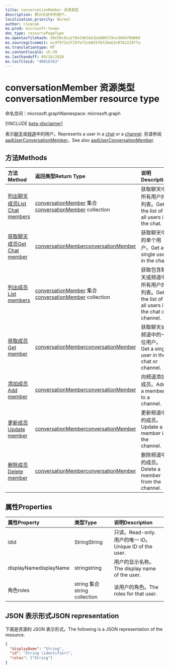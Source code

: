 ```yaml
---
title: conversationMember 资源类型
description: 表示对话中的用户。
localization_priority: Normal
author: clearab
ms.prod: microsoft-teams
doc_type: resourcePageType
ms.openlocfilehash: d9e50c0ca27843461b41b4d86f29ce3604788866
ms.sourcegitcommit: acdf972e2f25fef2c6855f6f28a63c0762228ffa
ms.translationtype: MT
ms.contentlocale: zh-CN
ms.lasthandoff: 09/18/2020
ms.locfileid: "48016763"
---
```

# <a name="conversationmember-resource-type"></a><span data-ttu-id="8c1b3-103">conversationMember 资源类型</span><span class="sxs-lookup"><span data-stu-id="8c1b3-103">conversationMember resource type</span></span>

<span data-ttu-id="8c1b3-104">命名空间：microsoft.graph</span><span class="sxs-lookup"><span data-stu-id="8c1b3-104">Namespace: microsoft.graph</span></span>

[!INCLUDE [beta-disclaimer](../../includes/beta-disclaimer.md)]

<span data-ttu-id="8c1b3-105">表示[聊天](chat.md)或[频道](channel.md)中的用户。</span><span class="sxs-lookup"><span data-stu-id="8c1b3-105">Represents a user in a [chat](chat.md) or a [channel](channel.md).</span></span>
<span data-ttu-id="8c1b3-106">另请参阅 [aadUserConversationMember](aaduserconversationmember.md)。</span><span class="sxs-lookup"><span data-stu-id="8c1b3-106">See also [aadUserConversationMember](aaduserconversationmember.md).</span></span>

## <a name="methods"></a><span data-ttu-id="8c1b3-107">方法</span><span class="sxs-lookup"><span data-stu-id="8c1b3-107">Methods</span></span>

| <span data-ttu-id="8c1b3-108">方法</span><span class="sxs-lookup"><span data-stu-id="8c1b3-108">Method</span></span>       | <span data-ttu-id="8c1b3-109">返回类型</span><span class="sxs-lookup"><span data-stu-id="8c1b3-109">Return Type</span></span>  |<span data-ttu-id="8c1b3-110">说明</span><span class="sxs-lookup"><span data-stu-id="8c1b3-110">Description</span></span>|
|:---------------|:--------|:----------|
|[<span data-ttu-id="8c1b3-111">列出聊天成员</span><span class="sxs-lookup"><span data-stu-id="8c1b3-111">List Chat members</span></span>](../api/conversationmember-list.md) | <span data-ttu-id="8c1b3-112">[conversationMember](conversationmember.md) 集合</span><span class="sxs-lookup"><span data-stu-id="8c1b3-112">[conversationMember](conversationmember.md) collection</span></span> | <span data-ttu-id="8c1b3-113">获取聊天中所有用户的列表。</span><span class="sxs-lookup"><span data-stu-id="8c1b3-113">Get the list of all users in the chat.</span></span>|
|[<span data-ttu-id="8c1b3-114">获取聊天成员</span><span class="sxs-lookup"><span data-stu-id="8c1b3-114">Get Chat member</span></span>](../api/conversationmember-get.md) | [<span data-ttu-id="8c1b3-115">conversationMember</span><span class="sxs-lookup"><span data-stu-id="8c1b3-115">conversationMember</span></span>](conversationmember.md) | <span data-ttu-id="8c1b3-116">获取聊天中的单个用户。</span><span class="sxs-lookup"><span data-stu-id="8c1b3-116">Get a single user in the chat.</span></span>|
|[<span data-ttu-id="8c1b3-117">列出成员</span><span class="sxs-lookup"><span data-stu-id="8c1b3-117">List members</span></span>](../api/conversationmember-list.md) | <span data-ttu-id="8c1b3-118">[conversationMember](conversationmember.md) 集合</span><span class="sxs-lookup"><span data-stu-id="8c1b3-118">[conversationMember](conversationmember.md) collection</span></span> | <span data-ttu-id="8c1b3-119">获取包含聊天或频道中所有用户的列表。</span><span class="sxs-lookup"><span data-stu-id="8c1b3-119">Get the list of all users in the chat or channel.</span></span>|
|[<span data-ttu-id="8c1b3-120">获取成员</span><span class="sxs-lookup"><span data-stu-id="8c1b3-120">Get member</span></span>](../api/conversationmember-get.md) | [<span data-ttu-id="8c1b3-121">conversationMember</span><span class="sxs-lookup"><span data-stu-id="8c1b3-121">conversationMember</span></span>](conversationmember.md) | <span data-ttu-id="8c1b3-122">获取聊天或频道中的一位用户。</span><span class="sxs-lookup"><span data-stu-id="8c1b3-122">Get a single user in the chat or channel.</span></span>|
|[<span data-ttu-id="8c1b3-123">添加成员</span><span class="sxs-lookup"><span data-stu-id="8c1b3-123">Add member</span></span>](../api/conversationmember-add.md) | [<span data-ttu-id="8c1b3-124">conversationMember</span><span class="sxs-lookup"><span data-stu-id="8c1b3-124">conversationMember</span></span>](conversationmember.md)| <span data-ttu-id="8c1b3-125">向频道添加成员。</span><span class="sxs-lookup"><span data-stu-id="8c1b3-125">Add a member to a channel.</span></span>|
|[<span data-ttu-id="8c1b3-126">更新成员</span><span class="sxs-lookup"><span data-stu-id="8c1b3-126">Update member</span></span>](../api/conversationmember-update.md) | [<span data-ttu-id="8c1b3-127">conversationMember</span><span class="sxs-lookup"><span data-stu-id="8c1b3-127">conversationMember</span></span>](conversationmember.md)| <span data-ttu-id="8c1b3-128">更新频道中的成员。</span><span class="sxs-lookup"><span data-stu-id="8c1b3-128">Update a member in the channel.</span></span>|
|[<span data-ttu-id="8c1b3-129">删除成员</span><span class="sxs-lookup"><span data-stu-id="8c1b3-129">Delete member</span></span>](../api/conversationmember-delete.md) | [<span data-ttu-id="8c1b3-130">conversationMember</span><span class="sxs-lookup"><span data-stu-id="8c1b3-130">conversationMember</span></span>](conversationmember.md)| <span data-ttu-id="8c1b3-131">删除频道中的成员。</span><span class="sxs-lookup"><span data-stu-id="8c1b3-131">Delete a member from the channel.</span></span>|

## <a name="properties"></a><span data-ttu-id="8c1b3-132">属性</span><span class="sxs-lookup"><span data-stu-id="8c1b3-132">Properties</span></span>

| <span data-ttu-id="8c1b3-133">属性</span><span class="sxs-lookup"><span data-stu-id="8c1b3-133">Property</span></span>   | <span data-ttu-id="8c1b3-134">类型</span><span class="sxs-lookup"><span data-stu-id="8c1b3-134">Type</span></span> |<span data-ttu-id="8c1b3-135">说明</span><span class="sxs-lookup"><span data-stu-id="8c1b3-135">Description</span></span>|
|:---------------|:--------|:----------|
|<span data-ttu-id="8c1b3-136">id</span><span class="sxs-lookup"><span data-stu-id="8c1b3-136">id</span></span>|<span data-ttu-id="8c1b3-137">String</span><span class="sxs-lookup"><span data-stu-id="8c1b3-137">String</span></span>| <span data-ttu-id="8c1b3-138">只读。</span><span class="sxs-lookup"><span data-stu-id="8c1b3-138">Read-only.</span></span> <span data-ttu-id="8c1b3-139">用户的唯一 ID。</span><span class="sxs-lookup"><span data-stu-id="8c1b3-139">Unique ID of the user.</span></span>|
|<span data-ttu-id="8c1b3-140">displayName</span><span class="sxs-lookup"><span data-stu-id="8c1b3-140">displayName</span></span>| <span data-ttu-id="8c1b3-141">string</span><span class="sxs-lookup"><span data-stu-id="8c1b3-141">string</span></span> | <span data-ttu-id="8c1b3-142">用户的显示名称。</span><span class="sxs-lookup"><span data-stu-id="8c1b3-142">The display name of the user.</span></span> |
|<span data-ttu-id="8c1b3-143">角色</span><span class="sxs-lookup"><span data-stu-id="8c1b3-143">roles</span></span>| <span data-ttu-id="8c1b3-144">string 集合</span><span class="sxs-lookup"><span data-stu-id="8c1b3-144">string collection</span></span> | <span data-ttu-id="8c1b3-145">该用户的角色。</span><span class="sxs-lookup"><span data-stu-id="8c1b3-145">The roles for that user.</span></span> |

## <a name="json-representation"></a><span data-ttu-id="8c1b3-146">JSON 表示形式</span><span class="sxs-lookup"><span data-stu-id="8c1b3-146">JSON representation</span></span>

<span data-ttu-id="8c1b3-147">下面是资源的 JSON 表示形式。</span><span class="sxs-lookup"><span data-stu-id="8c1b3-147">The following is a JSON representation of the resource.</span></span>

<!-- {
  "blockType": "resource",
  "optionalProperties": [

  ],
  "@odata.type": "microsoft.graph.conversationMember",
  "baseType": "",
  "keyProperty": "id"
}-->

```json
{
  "displayName": "String",
  "id": "String (identifier)",
  "roles": ["String"]
}
```

<!-- uuid: 16cd6b66-4b1a-43a1-adaf-3a886856ed98
2019-02-04 14:57:30 UTC -->
<!-- {
  "type": "#page.annotation",
  "description": "conversationMember resource",
  "keywords": "",
  "section": "documentation",
  "tocPath": ""
}-->


